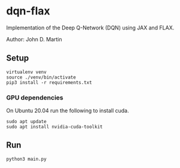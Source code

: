 # dqn-flax
Implementation of the Deep Q-Network (DQN) using JAX and FLAX.

Author: John D. Martin

## Setup
```
virtualenv venv
source ./venv/bin/activate
pip3 install -r requirements.txt
```

### GPU dependencies
On Ubuntu 20.04 run the following to install cuda.
```
sudo apt update
sudo apt install nvidia-cuda-toolkit
```

## Run
```
python3 main.py
```
